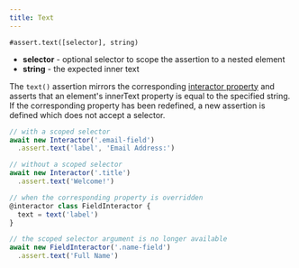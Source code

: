 ```yaml
---
title: Text
---
```


`#assert.text([selector], string)`

- **selector** - optional selector to scope the assertion to a nested element
- **string** - the expected inner text

The `text()` assertion mirrors the corresponding [interactor
property](/properties/text) and asserts that an element's innerText property is
equal to the specified string. If the corresponding property has been redefined,
a new assertion is defined which does not accept a selector.

``` javascript
// with a scoped selector
await new Interactor('.email-field')
  .assert.text('label', 'Email Address:')

// without a scoped selector
await new Interactor('.title')
  .assert.text('Welcome!')

// when the corresponding property is overridden
@interactor class FieldInteractor {
  text = text('label')
}

// the scoped selector argument is no longer available
await new FieldInteractor('.name-field')
  .assert.text('Full Name')
```
